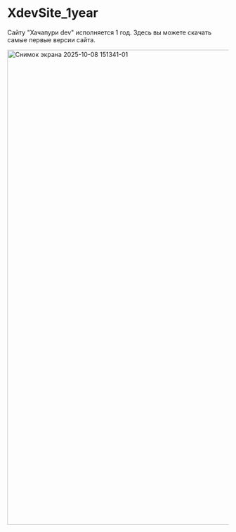 # XdevSite_1year
Сайту "Хачапури dev" исполняется 1 год. Здесь вы можете скачать самые первые версии сайта.

<img width="1920" height="1080" alt="Снимок экрана 2025-10-08 151341-01" src="https://github.com/user-attachments/assets/8d26668b-abc4-4111-87b3-97f5d416a0e2" />
